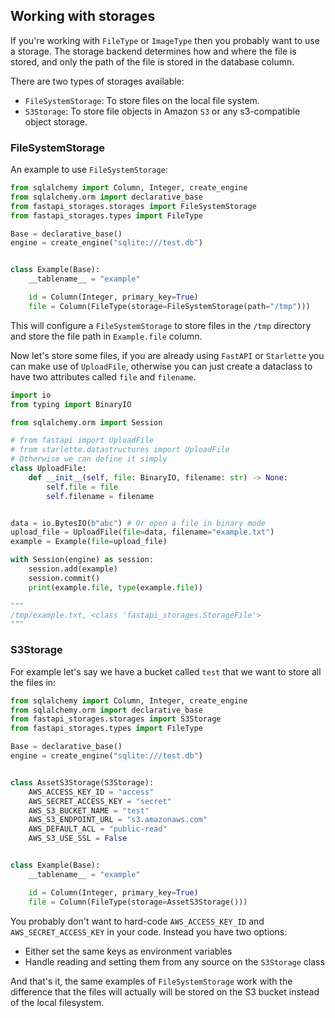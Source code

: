 ## Working with storages

If you're working with `FileType` or `ImageType` then you probably want to use a storage.
The storage backend determines how and where the file is stored, and only the path
of the file is stored in the database column.

There are two types of storages available:

- `FileSystemStorage`: To store files on the local file system.
- `S3Storage`: To store file objects in Amazon `S3` or any s3-compatible object storage.

### FileSystemStorage

An example to use `FileSystemStorage`:

```python
from sqlalchemy import Column, Integer, create_engine
from sqlalchemy.orm import declarative_base
from fastapi_storages.storages import FileSystemStorage
from fastapi_storages.types import FileType

Base = declarative_base()
engine = create_engine("sqlite:///test.db")


class Example(Base):
    __tablename__ = "example"

    id = Column(Integer, primary_key=True)
    file = Column(FileType(storage=FileSystemStorage(path="/tmp")))
```

This will configure a `FileSystemStorage` to store files in the `/tmp` directory
and store the file path in `Example.file` column.

Now let's store some files, if you are already using `FastAPI` or `Starlette` you can
make use of `UploadFile`, otherwise you can just create a dataclass to have two attributes
called `file` and `filename`.

```python
import io
from typing import BinaryIO

from sqlalchemy.orm import Session

# from fastapi import UploadFile
# from starlette.datastructures import UploadFile
# Otherwise we can define it simply
class UploadFile:
    def __init__(self, file: BinaryIO, filename: str) -> None:
        self.file = file
        self.filename = filename


data = io.BytesIO(b"abc") # Or open a file in binary mode
upload_file = UploadFile(file=data, filename="example.txt")
example = Example(file=upload_file)

with Session(engine) as session:
    session.add(example)
    session.commit()
    print(example.file, type(example.file))

"""
/tmp/example.txt, <class 'fastapi_storages.StorageFile'>
"""
```

### S3Storage

For example let's say we have a bucket called `test` that we want to store all the files in:

```python
from sqlalchemy import Column, Integer, create_engine
from sqlalchemy.orm import declarative_base
from fastapi_storages.storages import S3Storage
from fastapi_storages.types import FileType

Base = declarative_base()
engine = create_engine("sqlite:///test.db")


class AssetS3Storage(S3Storage):
    AWS_ACCESS_KEY_ID = "access"
    AWS_SECRET_ACCESS_KEY = "secret"
    AWS_S3_BUCKET_NAME = "test"
    AWS_S3_ENDPOINT_URL = "s3.amazonaws.com"
    AWS_DEFAULT_ACL = "public-read"
    AWS_S3_USE_SSL = False


class Example(Base):
    __tablename__ = "example"

    id = Column(Integer, primary_key=True)
    file = Column(FileType(storage=AssetS3Storage()))
```

You probably don't want to hard-code `AWS_ACCESS_KEY_ID` and `AWS_SECRET_ACCESS_KEY`
in your code. Instead you have two options:

- Either set the same keys as environment variables
- Handle reading and setting them from any source on the `S3Storage` class

And that's it, the same examples of `FileSystemStorage` work with the difference that
the files will actually will be stored on the S3 bucket instead of the local filesystem.
